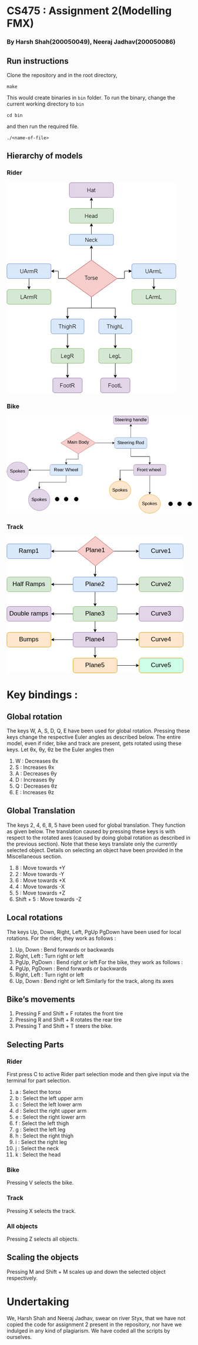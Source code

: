 # CS475 : Assignment 2(Modelling FMX)
### By Harsh Shah(200050049), Neeraj Jadhav(200050086)

## Run instructions
Clone the repository and in the root directory,
```
make
```
This would create binaries in `bin` folder. To run the binary, change the current working directory to `bin`
```
cd bin 
``` 
and then run the required file.
```
./<name-of-file>
```

## Hierarchy of models
### Rider
![Rider Hierarchy](./rider_hierarchy.png)
### Bike
![Bike Hierarchy](./hierarchy_bike.png)
### Track
![Track Hierarchy](./track_hierarchical.png)

# Key bindings :  
## Global rotation
The keys W, A, S, D, Q, E have been used for global rotation. Pressing these
keys change the respective Euler angles as described below. The entire model, even
if rider, bike and track are present, gets rotated using these keys.
Let θx, θy, θz be the Euler angles then
1. W : Decreases θx
2. S : Increases θx
3. A : Decreases θy
4. D : Increases θy
5. Q : Decreases θz
6. E : Increases θz

## Global Translation
The keys 2, 4, 6, 8, 5 have been used for global translation. They function as given
below. The translation caused by pressing these keys is with respect to the rotated
axes (caused by doing global rotation as described in the previous section). Note
that these keys translate only the currently selected object. Details on selecting an
object have been provided in the Miscellaneous section.
1. 8 : Move towards +Y
2. 2 : Move towards -Y
3. 6 : Move towards +X
4. 4 : Move towards -X
5. 5 : Move towards +Z
6. Shift + 5 : Move towards -Z

## Local rotations
The keys Up, Down, Right, Left, PgUp PgDown have been used for local
rotations. For the rider, they work as follows :
1. Up, Down : Bend forwards or backwards
2. Right, Left : Turn right or left
3. PgUp, PgDown : Bend right or left
For the bike, they work as follows :
1. PgUp, PgDown : Bend forwards or backwards
2. Right, Left : Turn right or left
3. Up, Down : Bend right or left
Similarly for the track, along its axes

## Bike’s movements
1. Pressing F and Shift + F rotates the front tire 
2. Pressing R and Shift + R rotates the rear tire
3. Pressing T and Shift + T steers the bike.

## Selecting Parts
### Rider
First press C to active Rider part selection mode and then give input via the
terminal for part selection.
1. a : Select the torso
2. b : Select the left upper arm
3. c : Select the left lower arm
4. d : Select the right upper arm
5. e : Select the right lower arm
6. f : Select the left thigh
7. g : Select the left leg
8. h : Select the right thigh
9. i : Select the right leg
10. j : Select the neck
11. k : Select the head
### Bike
Pressing V selects the bike.
### Track
Pressing X selects the track.
### All objects
Pressing Z selects all objects.
## Scaling the objects
Pressing M and Shift + M scales up and down the selected object respectively.

# Undertaking
We, Harsh Shah and Neeraj Jadhav, swear on river Styx, that we have not copied the code for assignment 2 present in the repository, nor have we indulged in any kind of plagiarism. We have coded all the scripts by ourselves.
